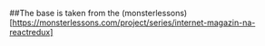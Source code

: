 ##The base is taken from the (monsterlessons)[https://monsterlessons.com/project/series/internet-magazin-na-reactredux]